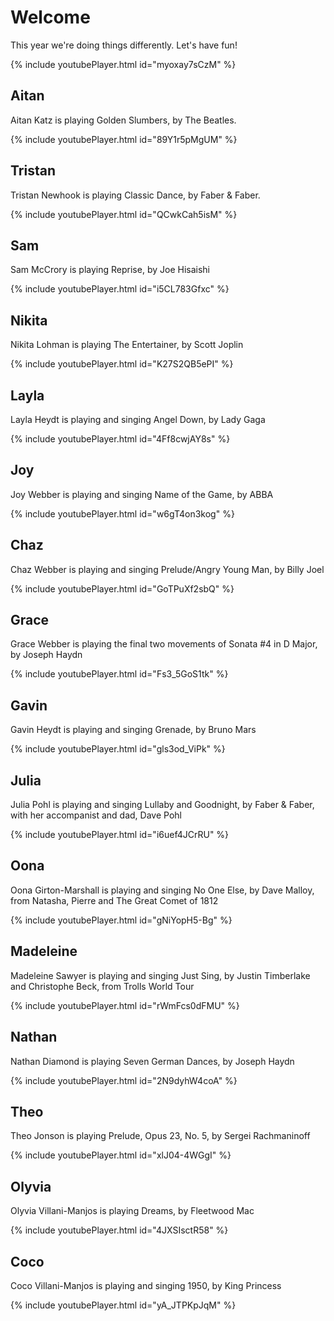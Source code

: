 # Welcome

This year we're doing things differently. Let's have fun!

{% include youtubePlayer.html id="myoxay7sCzM" %}

## Aitan 
Aitan Katz is playing Golden Slumbers, by The Beatles.

{% include youtubePlayer.html id="89Y1r5pMgUM" %}

## Tristan 
Tristan Newhook is playing Classic Dance, by Faber & Faber. 

{% include youtubePlayer.html id="QCwkCah5isM" %}

## Sam
Sam McCrory is playing Reprise, by Joe Hisaishi

{% include youtubePlayer.html id="i5CL783Gfxc" %}

## Nikita
Nikita Lohman is playing The Entertainer, by Scott Joplin

{% include youtubePlayer.html id="K27S2QB5ePI" %}

## Layla
Layla Heydt is playing and singing Angel Down, by Lady Gaga

{% include youtubePlayer.html id="4Ff8cwjAY8s" %}

## Joy
Joy Webber is playing and singing Name of the Game, by ABBA

{% include youtubePlayer.html id="w6gT4on3kog" %}

## Chaz
Chaz Webber is playing and singing Prelude/Angry Young Man, by Billy Joel

{% include youtubePlayer.html id="GoTPuXf2sbQ" %}

## Grace
Grace Webber is playing the final two movements of Sonata #4 in D Major, by Joseph Haydn

{% include youtubePlayer.html id="Fs3_5GoS1tk" %}

## Gavin
Gavin Heydt is playing and singing Grenade, by Bruno Mars

{% include youtubePlayer.html id="gls3od_ViPk" %}

## Julia
Julia Pohl is playing and singing Lullaby and Goodnight, by Faber & Faber, with her accompanist and dad, Dave Pohl

{% include youtubePlayer.html id="i6uef4JCrRU" %}

## Oona
Oona Girton-Marshall is playing and singing No One Else, by Dave Malloy, from Natasha, Pierre and The Great Comet of 1812

{% include youtubePlayer.html id="gNiYopH5-Bg" %}

## Madeleine
Madeleine Sawyer is playing and singing Just Sing, by Justin Timberlake and Christophe Beck, from Trolls World Tour

{% include youtubePlayer.html id="rWmFcs0dFMU" %}

## Nathan
Nathan Diamond is playing Seven German Dances, by Joseph Haydn

{% include youtubePlayer.html id="2N9dyhW4coA" %}

## Theo
Theo Jonson is playing Prelude, Opus 23, No. 5, by Sergei Rachmaninoff

{% include youtubePlayer.html id="xlJ04-4WGgI" %}

## Olyvia
Olyvia Villani-Manjos is playing Dreams, by Fleetwood Mac

{% include youtubePlayer.html id="4JXSIsctR58" %}

## Coco
Coco Villani-Manjos is playing and singing 1950, by King Princess

{% include youtubePlayer.html id="yA_JTPKpJqM" %}
